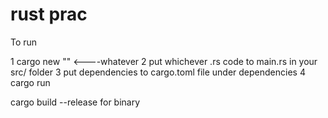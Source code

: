 # rust prac

To run 

1 cargo new "" <----whatever
2 put whichever .rs code to main.rs in your src/ folder
3 put dependencies to cargo.toml file under dependencies
4 cargo run

cargo build --release for binary
